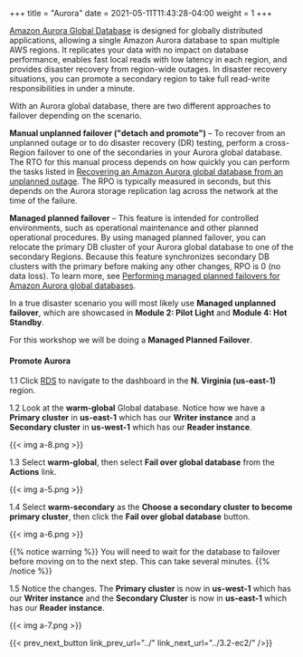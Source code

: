 +++
title = "Aurora"
date =  2021-05-11T11:43:28-04:00
weight = 1
+++

[Amazon Aurora Global Database](https://aws.amazon.com/rds/aurora/global-database) is designed for globally distributed applications, allowing a single Amazon Aurora database to span multiple AWS regions. It replicates your data with no impact on database performance, enables fast local reads with low latency in each region, and provides disaster recovery from region-wide outages. In disaster recovery situations, you can promote a secondary region to take full read-write responsibilities in under a minute.

With an Aurora global database, there are two different approaches to failover depending on the scenario.  

**Manual unplanned failover ("detach and promote")** – To recover from an unplanned outage or to do disaster recovery (DR) testing, perform a cross-Region failover to one of the secondaries in your Aurora global database. The RTO for this manual process depends on how quickly you can perform the tasks listed in [Recovering an Amazon Aurora global database from an unplanned outage](https://docs.aws.amazon.com/AmazonRDS/latest/AuroraUserGuide/aurora-global-database-disaster-recovery.html#aurora-global-database-failover). The RPO is typically measured in seconds, but this depends on the Aurora storage replication lag across the network at the time of the failure.

**Managed planned failover** – This feature is intended for controlled environments, such as operational maintenance and other planned operational procedures. By using managed planned failover, you can relocate the primary DB cluster of your Aurora global database to one of the secondary Regions. Because this feature synchronizes secondary DB clusters with the primary before making any other changes, RPO is 0 (no data loss). To learn more, see [Performing managed planned failovers for Amazon Aurora global databases](https://docs.aws.amazon.com/AmazonRDS/latest/AuroraUserGuide/aurora-global-database-disaster-recovery.html#aurora-global-database-disaster-recovery.managed-failover).

In a true disaster scenario you will most likely use **Managed unplanned failover**, which are showcased in **Module 2: Pilot Light** and **Module 4: Hot Standby**. 

For this workshop we will be doing a **Managed Planned Failover**.

#### Promote Aurora

1.1 Click [RDS](https://us-east-1.console.aws.amazon.com/rds/home?region=us-east-1#databases:) to navigate to the dashboard in the **N. Virginia (us-east-1)** region.

1.2 Look at the **warm-global** Global database. Notice how we have a **Primary cluster** in **us-east-1** which has our **Writer instance** and a **Secondary cluster** in **us-west-1** which has our **Reader instance**.

{{< img a-8.png >}}

1.3 Select **warm-global**, then select **Fail over global database** from the **Actions** link.

{{< img a-5.png >}}

1.4 Select **warm-secondary** as the **Choose a secondary cluster to become primary cluster**, then click the **Fail over global database** button.

{{< img a-6.png >}}

{{% notice warning %}}
You will need to wait for the database to failover before moving on to the next step.  This can take several minutes.
{{% /notice %}}

1.5 Notice the changes. The **Primary cluster** is now in **us-west-1** which has our **Writer instance** and the **Secondary Cluster** is now in **us-east-1** which has our **Reader instance**.

{{< img a-7.png >}}

{{< prev_next_button link_prev_url="../" link_next_url="../3.2-ec2/" />}}

